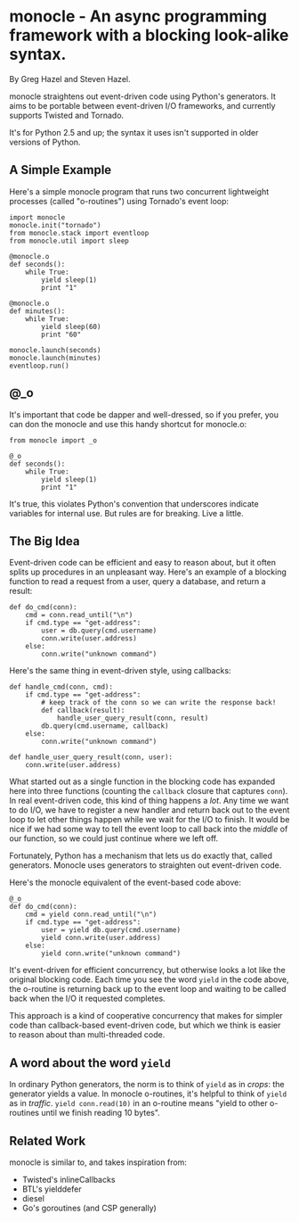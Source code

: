 # monocle - An async programming framework with a blocking look-alike syntax.
By Greg Hazel and Steven Hazel.

monocle straightens out event-driven code using Python's generators.
It aims to be portable between event-driven I/O frameworks, and
currently supports Twisted and Tornado.

It's for Python 2.5 and up; the syntax it uses isn't supported
in older versions of Python.

## A Simple Example

Here's a simple monocle program that runs two concurrent lightweight
processes (called "o-routines") using Tornado's event loop:

    import monocle
    monocle.init("tornado")
    from monocle.stack import eventloop
    from monocle.util import sleep

    @monocle.o
    def seconds():
        while True:
            yield sleep(1)
            print "1"

    @monocle.o
    def minutes():
        while True:
            yield sleep(60)
            print "60"
            
    monocle.launch(seconds)
    monocle.launch(minutes)
    eventloop.run()

## @_o

It's important that code be dapper and well-dressed, so if you prefer,
you can don the monocle and use this handy shortcut for monocle.o:

    from monocle import _o

    @_o
    def seconds():
        while True:
            yield sleep(1)
            print "1"

It's true, this violates Python's convention that underscores indicate
variables for internal use.  But rules are for breaking.  Live a
little.

## The Big Idea

Event-driven code can be efficient and easy to reason about, but it
often splits up procedures in an unpleasant way.  Here's an example of
a blocking function to read a request from a user, query a database,
and return a result:

    def do_cmd(conn):
        cmd = conn.read_until("\n")
        if cmd.type == "get-address":
            user = db.query(cmd.username)
            conn.write(user.address)
        else:
            conn.write("unknown command")

Here's the same thing in event-driven style, using callbacks:

    def handle_cmd(conn, cmd):
        if cmd.type == "get-address":
            # keep track of the conn so we can write the response back!
            def callback(result):
                handle_user_query_result(conn, result)
            db.query(cmd.username, callback)
        else:
            conn.write("unknown command")

    def handle_user_query_result(conn, user):
        conn.write(user.address)

What started out as a single function in the blocking code has
expanded here into three functions (counting the `callback` closure
that captures `conn`).  In real event-driven code, this kind of thing
happens a *lot*.  Any time we want to do I/O, we have to register a
new handler and return back out to the event loop to let other things
happen while we wait for the I/O to finish.  It would be nice if we
had some way to tell the event loop to call back into the *middle* of
our function, so we could just continue where we left off.

Fortunately, Python has a mechanism that lets us do exactly that,
called generators.  Monocle uses generators to straighten out
event-driven code.

Here's the monocle equivalent of the event-based code above:

    @_o
    def do_cmd(conn):
        cmd = yield conn.read_until("\n")
        if cmd.type == "get-address":
            user = yield db.query(cmd.username)
            yield conn.write(user.address)
        else:
            yield conn.write("unknown command")

It's event-driven for efficient concurrency, but otherwise looks a lot
like the original blocking code.  Each time you see the word `yield`
in the code above, the o-routine is returning back up to the event
loop and waiting to be called back when the I/O it requested
completes.

This approach is a kind of cooperative concurrency that makes for
simpler code than callback-based event-driven code, but which we think
is easier to reason about than multi-threaded code.

## A word about the word `yield`

In ordinary Python generators, the norm is to think of `yield` as in
*crops*: the generator yields a value.  In monocle o-routines, it's
helpful to think of `yield` as in *traffic*.  `yield conn.read(10)` in
an o-routine means "yield to other o-routines until we finish reading
10 bytes".

## Related Work
monocle is similar to, and takes inspiration from:

 * Twisted's inlineCallbacks
 * BTL's yielddefer
 * diesel
 * Go's goroutines (and CSP generally)
